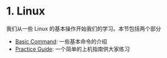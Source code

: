 # 1. Linux


我们从一些 Linux 的基本操作开始我们的学习。本节包括两个部分

- [Basic Command](1.linux-command.md): 一些基本命令的介绍
- [Practice Guide](1.linux-task.md): 一个简单的上机指南供大家练习

